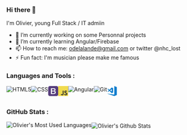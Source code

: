 ### Hi there 👋

I'm Olivier, young Full Stack / IT admiin

- 🔭 I’m currently working on some Personnal projects
- 🌱 I’m currently learning Angular/Firebase
- 📫 How to reach me: odelalande@gmail.com or twitter @nhc_lost
- ⚡ Fun fact: I'm musician please make me famous
  
### Languages and Tools :

<a href="https://developer.mozilla.org/fr/docs/Web/Guide/HTML/HTML5">
  <img align="left" alt="HTML5" height="26px" src="https://upload.wikimedia.org/wikipedia/commons/6/61/HTML5_logo_and_wordmark.svg">
</a>
<a href="https://developer.mozilla.org/fr/docs/Web/CSS">
  <img align="left" alt="CSS" height="26px" src="https://upload.wikimedia.org/wikipedia/commons/d/d5/CSS3_logo_and_wordmark.svg">
</a>
<a href="https://getbootstrap.com/">
  <img align="left" alt="Bootstrap" height="26px" src="https://raw.githubusercontent.com/github/explore/80688e429a7d4ef2fca1e82350fe8e3517d3494d/topics/bootstrap/bootstrap.png">
</a>
<a href="https://developer.mozilla.org/fr/docs/Web/JavaScript">
  <img align="left" alt="JavaScript" height="26px" src="https://raw.githubusercontent.com/github/explore/80688e429a7d4ef2fca1e82350fe8e3517d3494d/topics/javascript/javascript.png"/>
</a>
<a href="https://vuejs.org/">
  <img align="left" alt="Angular" height="26px" src="https://upload.wikimedia.org/wikipedia/commons/c/cf/Angular_full_color_logo.svg"/>
</a>
<a href="https://git-scm.com/">
  <img align="left" alt="Git" height="26px" src="https://upload.wikimedia.org/wikipedia/commons/thumb/3/3f/Git_icon.svg/1024px-Git_icon.svg.png"/>
</a>
<a href="https://code.visualstudio.com">
  <img align="left" alt="Visual Studio Code" height="26px" src="https://raw.githubusercontent.com/github/explore/80688e429a7d4ef2fca1e82350fe8e3517d3494d/topics/visual-studio-code/visual-studio-code.png" />
</a>

<!-- Sorry Thomas but c'est pas vrai j'ai pas fait Ctrl+C Ctrl+V T'as pas de preuves -->

<br />
<br />

### GitHub Stats :

<img align="left" src="https://github-readme-stats.bobtoutpuissant.vercel.app/api/top-langs/?username=tchiarani&card_width=235&layout=compact&hide_border=true&hide_title=true" alt="Olivier's Most Used Languages" />

<img align="center" width="450" src="https://github-readme-stats.bobtoutpuissant.vercel.app/api?username=tchiarani&hide_rank=false&line_height=30&show_icons=true&hide_border=true&include_all_commits=true&count_private=true&title_color=1e2a38&icon_color=1e2a38&hide=prs,issues&hide_title=true" alt="Olivier's Github Stats" />
